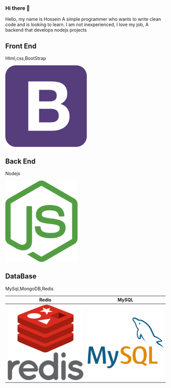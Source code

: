 ### Hi there 👋

Hello, my name is Hossein
A simple programmer who wants to write clean code and is looking to learn.
I am not inexperienced,
I love my job,
A backend that develops nodejs projects
## Front End

Html,css,BootStrap

![logo](https://github.com/Ho3einTahan/Ho3einTahan/blob/main/bootstrap.png?raw=true)
## Back End

Nodejs

![logo](https://github.com/Ho3einTahan/Ho3einTahan/blob/main/nodejs.png?raw=true)
## DataBase

MySql,MongoDB,Redis


| Redis               |     MySQL               |
| ---------------------- | ---------------------- |
| ![logo](https://github.com/Ho3einTahan/Ho3einTahan/blob/main/redis.png?raw=true) | ![logo](https://github.com/Ho3einTahan/Ho3einTahan/blob/main/mysql.png?raw=true) |
